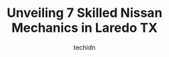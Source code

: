 ---
layout: ampstory
image: https://images.unsplash.com/photo-1619844175408-c05947985e2d?ixlib=rb-4.0.3&ixid=MnwxMjA3fDB8MHxwaG90by1wYWdlfHx8fGVufDB8fHx8&auto=format&fit=crop&w=640&h=853&q=80
author: techidn
featured: false
description: Experience the excellence of automotive service by visiting the 7 best Nissan Mechanic in Laredo TX, USA. With their expertise, attention to detail, and commitment to customer satisfaction, 
title: Unveiling 7 Skilled Nissan Mechanics in Laredo TX
cover:
   title: Unveiling 7 Skilled Nissan Mechanics in Laredo TX
   subtitle: Rickpate
   background: https://images.unsplash.com/photo-1619844175408-c05947985e2d?ixlib=rb-4.0.3&ixid=MnwxMjA3fDB8MHxwaG90by1wYWdlfHx8fGVufDB8fHx8&auto=format&fit=crop&w=640&h=853&q=80

pages: 
 - layout: thirds
   top: <h1>#1 Toro Automotive</h1>
   bottom: "<p>Great service took the car for a oil change in less than 20 minutes 👍👍</p>"
   background: https://www.knot35.com/toplist/wp-content/uploads/2023/06/best-nissan-mechanic-1-in-laredo-tx-1685834285.jpeg
   backgroundblur: true
 - layout: thirds
   top: <h1>#2 Urieta Auto Repair</h1>
   bottom: "<p>600 S Milmo Ave #5216, Laredo, TX 78043, United States</p>"
   background: https://www.knot35.com/toplist/wp-content/uploads/2023/06/best-nissan-mechanic-2-in-laredo-tx-1685834286.jpeg
   cta:
      link: https://www.knot35.com/toplist/unveiling-7-skilled-nissan-mechanics-in-laredo-tx/
      text: Unveiling 7 Skilled Nissan Mechanics in Laredo TX
 - layout: thirds
   top: <h1>#3 Rodriguez Auto Services</h1>
   bottom: "<p>3804 San Bernardo Ave, Laredo, TX 78041, United States</p>"
   background: https://www.knot35.com/toplist/wp-content/uploads/2023/06/best-nissan-mechanic-3-in-laredo-tx-1685834286.jpeg
   cta:
      link: https://www.knot35.com/toplist/unveiling-7-skilled-nissan-mechanics-in-laredo-tx/
      text: Unveiling 7 Skilled Nissan Mechanics in Laredo TX
 - layout: thirds
   top: <h1>#4 Ricardos Auto Repair Shop</h1>
   bottom: "<p>3102 E Elm St, Laredo, TX 78043, United States</p>"
   background: https://images.unsplash.com/photo-1462556791646-c201b8241a94?ixlib=rb-4.0.3&ixid=MnwxMjA3fDB8MHxwaG90by1wYWdlfHx8fGVufDB8fHx8&auto=format&fit=crop&w=640&h=853&q=80
   cta:
      link: https://www.knot35.com/toplist/unveiling-7-skilled-nissan-mechanics-in-laredo-tx/
      text: Unveiling 7 Skilled Nissan Mechanics in Laredo TX
 - layout: thirds
   top: <h1>#5 Pete Lozano Garage & Body Shop</h1>
   bottom: "<p>3301 Santa Maria Ave, Laredo, TX 78040, United States</p>"
   background: https://images.unsplash.com/photo-1620421680010-0766ff230392?ixlib=rb-4.0.3&ixid=MnwxMjA3fDB8MHxwaG90by1wYWdlfHx8fGVufDB8fHx8&auto=format&fit=crop&w=640&h=853&q=80
   cta:
      link: https://www.knot35.com/toplist/unveiling-7-skilled-nissan-mechanics-in-laredo-tx/
      text: Unveiling 7 Skilled Nissan Mechanics in Laredo TX
 - layout: thirds
   top: <h1>#6 Mandos Auto Services</h1>
   bottom: "<p>920 Callaghan St, Laredo, TX 78040, United States</p>"
   background: https://images.unsplash.com/photo-1533735380053-eb8d0759b24a?ixlib=rb-4.0.3&ixid=MnwxMjA3fDB8MHxwaG90by1wYWdlfHx8fGVufDB8fHx8&auto=format&fit=crop&w=640&h=853&q=80
   cta:
      link: https://www.knot35.com/toplist/unveiling-7-skilled-nissan-mechanics-in-laredo-tx/
      text: Unveiling 7 Skilled Nissan Mechanics in Laredo TX
 - layout: thirds
   top: <h1>#7 Dr Benz Import Auto Services</h1>
   bottom: "<p>2908 Santa Ursula Ave, Laredo, TX 78040, United States</p>"
   background: https://images.unsplash.com/photo-1540457036297-448b6b99e91c?ixlib=rb-4.0.3&ixid=MnwxMjA3fDB8MHxwaG90by1wYWdlfHx8fGVufDB8fHx8&auto=format&fit=crop&w=640&h=853&q=80
   cta:
      link: https://www.knot35.com/toplist/unveiling-7-skilled-nissan-mechanics-in-laredo-tx/
      text: Unveiling 7 Skilled Nissan Mechanics in Laredo TX
 - layout: thirds
   middle: Continue reading...
   background: https://images.unsplash.com/photo-1580610447943-1bfbef5efe07?ixlib=rb-4.0.3&ixid=MnwxMjA3fDB8MHxwaG90by1wYWdlfHx8fGVufDB8fHx8&auto=format&fit=crop&w=640&h=853&q=80
   cta:
      link: https://www.knot35.com/toplist/unveiling-7-skilled-nissan-mechanics-in-laredo-tx/
      text: Unveiling 7 Skilled Nissan Mechanics in Laredo TX
      
---